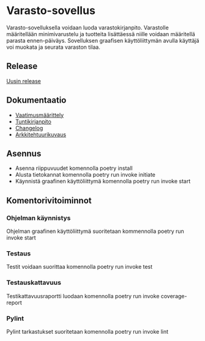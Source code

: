 # Varasto-sovellus

Varasto-sovelluksella voidaan luoda varastokirjanpito. Varastolle määritellään minimivarustelu ja tuotteita lisättäessä niille voidaan määritellä parasta ennen-päiväys. Sovelluksen graafisen käyttöliittymän avulla käyttäjä voi muokata ja seurata varaston tilaa.

## Release

[Uusin release](https://github.com/aleksiskela/ot-harjoitustyo/releases/tag/Viikko5) 

## Dokumentaatio

- [Vaatimusmäärittely](https://github.com/aleksiskela/ot-harjoitustyo/blob/master/dokumentaatio/vaatimusmaarittely.md)
- [Tuntikirjanpito](https://github.com/aleksiskela/ot-harjoitustyo/blob/master/dokumentaatio/tuntikirjanpito.md)
- [Changelog](https://github.com/aleksiskela/ot-harjoitustyo/blob/master/dokumentaatio/changelog.md)
- [Arkkitehtuurikuvaus](https://github.com/aleksiskela/ot-harjoitustyo/blob/master/dokumentaatio/arkkitehtuuri.md)

## Asennus

- Asenna riippuvuudet komennolla poetry install
- Alusta tietokannat komennolla poetry run invoke initiate
- Käynnistä graafinen käyttöliittymä komennolla poetry run invoke start

## Komentorivitoiminnot

### Ohjelman käynnistys
Ohjelman graafinen käyttöliittymä suoritetaan kommennolla poetry run invoke start

### Testaus
Testit voidaan suorittaa komennolla poetry run invoke test

### Testauskattavuus
Testikattavuusraportti luodaan komennolla poetry run invoke coverage-report

### Pylint
Pylint tarkastukset suoritetaan komennolla poetry run invoke lint
